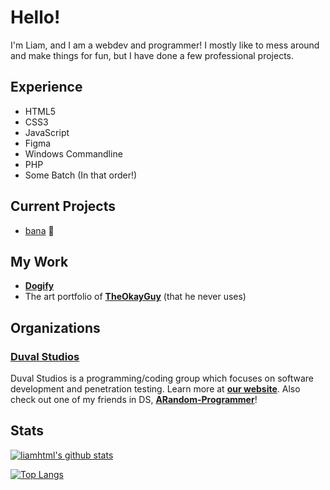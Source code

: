 # Hello! 
I'm Liam, and I am a webdev and programmer! I mostly like to mess around and make things for fun, but I have done a few professional projects.
## Experience
 - HTML5 
 - CSS3
 - JavaScript
 - Figma
 - Windows Commandline
 - PHP
 - Some Batch
 (In that order!)
## Current Projects 
 - [bana](https://github.com/liamhtml/bana-bot) 🍌
 ## My Work 
  - **[Dogify](https://chrome.google.com/webstore/detail/dogify/llakkjnncigicdjicpldakfjbafjlgof)**
  - The art portfolio of **[TheOkayGuy](https://theokayguy1.github.io)** (that he never uses)
 ## Organizations
 ### **[Duval Studios](https://github.com/duvalstudios)**
 Duval Studios is a programming/coding group which focuses on software development and penetration testing. Learn more at **[our website](https://duvalstudios.weebly.com)**. Also check out one of my friends in DS, **[ARandom-Programmer](https://github.com/ARandom-Programmer)**!
 
 ## Stats 
 [![liamhtml's github stats](https://github-readme-stats.vercel.app/api?username=liamhtml&count_private=true&show_icons=true&theme=algolia)](https://github.com/anuraghazra/github-readme-stats)
 
 [![Top Langs](https://github-readme-stats.vercel.app/api/top-langs/?username=liamhtml&count_private=true&show_icons=true&theme=algolia)](https://github.com/anuraghazra/github-readme-stats)

<!-- HTML was my introduction to coding. I adopted the nickname liamhtml and now I use it everywhere! -->

